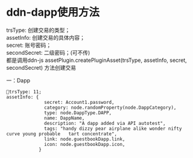 ddn-dapp使用方法
===============
trsType: 创建交易的类型；  
assetInfo: 创建交易的具体内容；  
secret: 账号密码；  
secondSecret: 二级密码；(可不传)  
都是调用ddn-js  assetPlugin.createPluginAsset(trsType, assetInfo, secret, secondSecret) 方法创建交易  

一：Dapp  
```
trsType: 11;  
assetInfo: {  
              secret: Account1.password,  
              category: node.randomProperty(node.DappCategory),  
              type: node.DappType.DAPP,  
              name: DappName,  
              description: "A dapp added via API autotest",  
              tags: "handy dizzy pear airplane alike wonder nifty curve young probable   tart concentrate",  
              link: node.guestbookDapp.link,  
              icon: node.guestbookDapp.icon,  
            }  
```

